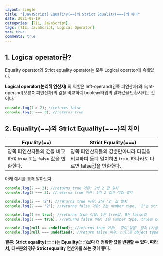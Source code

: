 ```yaml
---
layout: single
title: "[JavaScript] Equality(==)와 Strict Equality(===)의 차이"
date: 2021-08-19
categories: [TIL, JavaScript]
tags: [TIL, JavaScript, Logical Operator]
toc: true
comments: true
---
```


## 1. Logical operator란?
Equality operator와 Strict equality operator는 모두 Logical operator에 속해있다. 

**Logical operator(논리적 연산자)** 의 역할은 left-operand(왼쪽 피연산자)와 right-operand(오른쪽 피연산자)의 값을 비교하여 boolean타입의 결과값을 반환시키는 것이다.
```javascript
console.log(1 > 2); //returns false 
console.log(3 === 3); //returns true 
```

## 2. Equality(==)와 Strict Equality(===)의 차이

Equality(==) | Strict Equality(===)
--- | ---
양쪽 피연산자들의 값을 비교하여 true 또는 false 값을 반환한다. | 양쪽 피연산자들의 값뿐만아니라 타입을 비교하여 둘다 일치하면 true, 하나라도 다르면 false값을 반환한다. 

아래 예시를 통해 알아보자. 
```javascript
console.log(2 == 2); //returns true 이유: 2와 2 값 일치
console.log(2 === 2); //returns true 이유: 2와 2 값과 타입 일치

console.log(2 == '2'); //returns true 이유: 2와 '2' 값 일치 
console.log(2 === '2'); //returns false 이유: 2는 number type, '2'는 string type 

console.log(1 == true); //returns true 이유: 1은 true값, 0은 false값
console.log(1 === true); //returns false 이유: 1은 number type, true는 boolean type

console.log(null == undefined); //returns true 이유: '값이 없음' 일치 (사실 null과 undefined값은 다르지만, JavaScript는 둘다 '값이 없음'을 나타내므로 상대적으로 같다고 계산한다.) 
console.log(null === undefined); //return false 이유: null은 object type, undefined는 undefined type
```


**결론: Strict equality(===)는 Equality(==)보다 더 정확한 값을 반환할 수 있다. 따라서, 대부분의 경우 Strict equality 연산자를 쓰는 것이 좋다.** 
